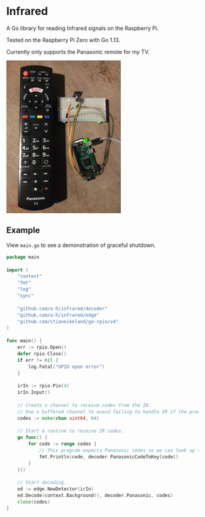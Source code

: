 # Infrared

A Go library for reading Infrared signals on the Raspberry Pi.

Tested on the Raspberry Pi Zero with Go 1.13.

Currently only supports the Panasonic remote for my TV.

<img src="example.jpg" height="400"/>

## Example

View `main.go` to see a demonstration of graceful shutdown.

```go
package main

import (
	"context"
	"fmt"
	"log"
	"sync"

	"github.com/a-h/infrared/decoder"
	"github.com/a-h/infrared/edge"
	"github.com/stianeikeland/go-rpio/v4"
)

func main() {
	err := rpio.Open()
	defer rpio.Close()
	if err != nil {
		log.Fatal("GPIO open error")
	}

	irIn := rpio.Pin(4)
	irIn.Input()

	// Create a channel to receive codes from the IR.
	// Use a buffered channel to avoid failing to handle IR if the processing code is slow to process the results.
	codes := make(chan uint64, 64)

	// Start a routine to receive IR codes.
	go func() {
		for code := range codes {
			// This program expects Panasonic codes so we can look up the names and print them.
			fmt.Println(code, decoder.PanasonicCodeToKey[code])
		}
	}()

	// Start decoding.
	ed := edge.NewDetector(irIn)
	ed.Decode(context.Background(), decoder.Panasonic, codes)
	close(codes)
}
```
